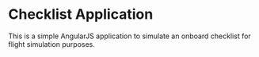 # Checklist Application

<p>
    This is a simple AngularJS application to simulate an onboard checklist for flight simulation purposes.
</p>
